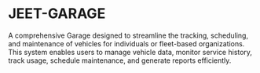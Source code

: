 # JEET-GARAGE
A comprehensive Garage designed to streamline the tracking, scheduling, and maintenance of vehicles for individuals or fleet-based organizations. This system enables users to manage vehicle data, monitor service history, track usage, schedule maintenance, and generate reports efficiently.
